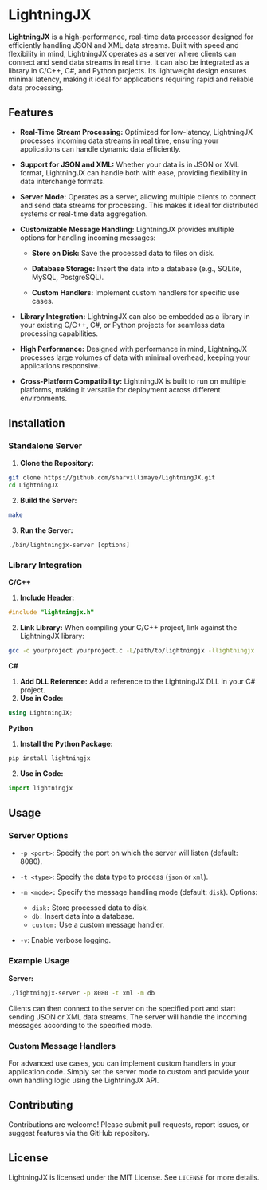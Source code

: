 # LightningJX

**LightningJX** is a high-performance, real-time data processor designed for efficiently handling JSON and XML data streams. Built with speed and flexibility in mind, LightningJX operates as a server where clients can connect and send data streams in real time. It can also be integrated as a library in C/C++, C#, and Python projects. Its lightweight design ensures minimal latency, making it ideal for applications requiring rapid and reliable data processing.

## Features

* **Real-Time Stream Processing:** Optimized for low-latency, LightningJX processes incoming data streams in real time, ensuring your applications can handle dynamic data efficiently.

* **Support for JSON and XML:** Whether your data is in JSON or XML format, LightningJX can handle both with ease, providing flexibility in data interchange formats.

* **Server Mode:** Operates as a server, allowing multiple clients to connect and send data streams for processing. This makes it ideal for distributed systems or real-time data aggregation.

* **Customizable Message Handling:** LightningJX provides multiple options for handling incoming messages:

    * **Store on Disk:** Save the processed data to files on disk.
    
    * **Database Storage:** Insert the data into a database (e.g., SQLite, MySQL, PostgreSQL).
    
    * **Custom Handlers:** Implement custom handlers for specific use cases.

* **Library Integration:** LightningJX can also be embedded as a library in your existing C/C++, C#, or Python projects for seamless data processing capabilities.

* **High Performance:** Designed with performance in mind, LightningJX processes large volumes of data with minimal overhead, keeping your applications responsive.

* **Cross-Platform Compatibility:** LightningJX is built to run on multiple platforms, making it versatile for deployment across different environments.

## Installation

### Standalone Server

1) **Clone the Repository:**
```bash
git clone https://github.com/sharvillimaye/LightningJX.git
cd LightningJX
```
2) **Build the Server:**
```bash
make
```
3) **Run the Server:**
```
./bin/lightningjx-server [options]
```


### Library Integration

**C/C++**

1) **Include Header:**
```c
#include "lightningjx.h"
```
2) **Link Library:** When compiling your C/C++ project, link against the LightningJX library:
```bash
gcc -o yourproject yourproject.c -L/path/to/lightningjx -llightningjx
```

**C#**

1) **Add DLL Reference:** Add a reference to the LightningJX DLL in your C# project.
2) **Use in Code:**
```C#
using LightningJX;
```

**Python**

1) **Install the Python Package:**
```bash
pip install lightningjx
```
2) **Use in Code:**
```python
import lightningjx
```


## Usage

### Server Options

* `-p <port>`: Specify the port on which the server will listen (default: 8080).
* `-t <type>`: Specify the data type to process (`json` or `xml`).
* `-m <mode>:` Specify the message handling mode (default: `disk`). Options:

    * `disk:` Store processed data to disk.
    * `db:` Insert data into a database.
    * `custom:` Use a custom message handler.

* `-v`: Enable verbose logging.

### Example Usage

**Server:**
```bash
./lightningjx-server -p 8080 -t xml -m db
```

Clients can then connect to the server on the specified port and start sending JSON or XML data streams. The server will handle the incoming messages according to the specified mode.

### Custom Message Handlers

For advanced use cases, you can implement custom handlers in your application code. Simply set the server mode to custom and provide your own handling logic using the LightningJX API.

## Contributing

Contributions are welcome! Please submit pull requests, report issues, or suggest features via the GitHub repository.

## License

LightningJX is licensed under the MIT License. See `LICENSE` for more details.
